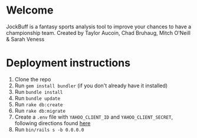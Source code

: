 
# Welcome
JockBuff is a fantasy sports analysis tool to improve your chances to have a championship team.
Created by Taylor Aucoin, Chad Bruhaug, Mitch O'Neill & Sarah Veness


# Deployment instructions

1. Clone the repo
2. Run `gem install bundler` (if you don't already have it installed)
3. Run `bundle install`
4. Run `bundle update`
5. Run `rake db:create`
6. Run `rake db:migrate`
7. Create a `.env` file with `YAHOO_CLIENT_ID` and `YAHOO_CLIENT_SECRET`, following directions found [here](https://developer.yahoo.com/oauth2/guide/openid_connect/getting_started.html)
8. Run `bin/rails s -b 0.0.0.0`

